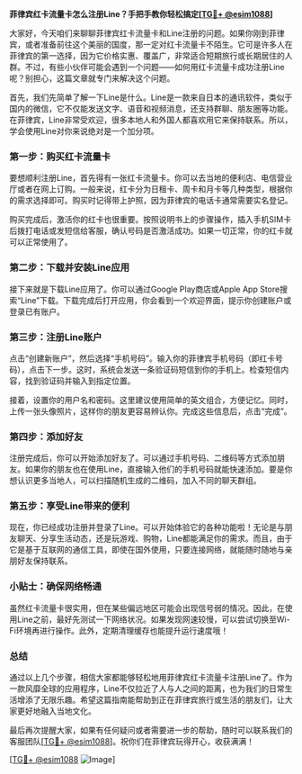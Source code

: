 **菲律宾红卡流量卡怎么注册Line？手把手教你轻松搞定[[TG💪+ @esim1088](https://t.me/s/esim1088)]**

大家好，今天咱们来聊聊菲律宾红卡流量卡和Line注册的问题。如果你刚到菲律宾，或者准备前往这个美丽的国度，那一定对红卡流量卡不陌生。它可是许多人在菲律宾的第一选择，因为它价格实惠、覆盖广，非常适合短期旅行或长期居住的人群。不过，有些小伙伴可能会遇到一个问题——如何用红卡流量卡成功注册Line呢？别担心，这篇文章就专门来解决这个问题。

首先，我们先简单了解一下Line是什么。Line是一款来自日本的通讯软件，类似于国内的微信，它不仅能发送文字、语音和视频消息，还支持群聊、朋友圈等功能。在菲律宾，Line非常受欢迎，很多本地人和外国人都喜欢用它来保持联系。所以，学会使用Line对你来说绝对是一个加分项。

### 第一步：购买红卡流量卡

要想顺利注册Line，首先得有一张红卡流量卡。你可以去当地的便利店、电信营业厅或者在网上订购。一般来说，红卡分为日租卡、周卡和月卡等几种类型，根据你的需求选择即可。购买时记得带上护照，因为菲律宾的电话卡通常需要实名登记。

购买完成后，激活你的红卡也很重要。按照说明书上的步骤操作，插入手机SIM卡后拨打电话或发短信给客服，确认号码是否激活成功。如果一切正常，你的红卡就可以正常使用了。

### 第二步：下载并安装Line应用

接下来就是下载Line应用了。你可以通过Google Play商店或Apple App Store搜索“Line”下载。下载完成后打开应用，你会看到一个欢迎界面，提示你创建账户或登录已有账户。

### 第三步：注册Line账户

点击“创建新账户”，然后选择“手机号码”。输入你的菲律宾手机号码（即红卡号码），点击下一步。这时，系统会发送一条验证码短信到你的手机上。检查短信内容，找到验证码并输入到指定位置。

接着，设置你的用户名和密码。这里建议使用简单的英文组合，方便记忆。同时，上传一张头像照片，这样你的朋友更容易辨认你。完成这些信息后，点击“完成”。

### 第四步：添加好友

注册完成后，你可以开始添加好友了。可以通过手机号码、二维码等方式添加朋友。如果你的朋友也在使用Line，直接输入他们的手机号码就能快速添加。要是你想认识更多当地人，可以扫描随机生成的二维码，加入不同的聊天群组。

### 第五步：享受Line带来的便利

现在，你已经成功注册并登录了Line。可以开始体验它的各种功能啦！无论是与朋友聊天、分享生活动态，还是玩游戏、购物，Line都能满足你的需求。而且，由于它是基于互联网的通信工具，即使在国外使用，只要连接网络，就能随时随地与亲朋好友保持联系。

### 小贴士：确保网络畅通

虽然红卡流量卡很实用，但在某些偏远地区可能会出现信号弱的情况。因此，在使用Line之前，最好先测试一下网络状况。如果发现网速较慢，可以尝试切换至Wi-Fi环境再进行操作。此外，定期清理缓存也能提升运行速度哦！

### 总结

通过以上几个步骤，相信大家都能够轻松地用菲律宾红卡流量卡注册Line了。作为一款风靡全球的应用程序，Line不仅拉近了人与人之间的距离，也为我们的日常生活增添了无限乐趣。希望这篇指南能帮助到正在菲律宾旅行或生活的朋友们，让大家更好地融入当地文化。

最后再次提醒大家，如果有任何疑问或者需要进一步的帮助，随时可以联系我们的客服团队[[TG💪+ @esim1088](https://t.me/s/esim1088)]。祝你们在菲律宾玩得开心，收获满满！

[[TG💪+ @esim1088](https://t.me/s/esim1088) ![Image](https://i.postimg.cc/4NQfJmqS/Snipaste-2025-05-13-00-14-12.png)]